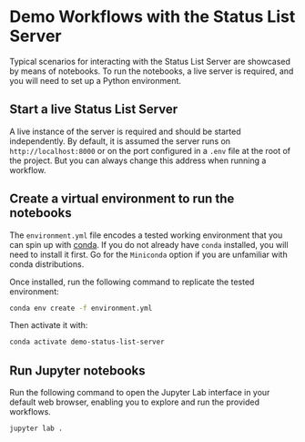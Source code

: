 # Demo Workflows with the Status List Server

Typical scenarios for interacting with the Status List Server are showcased
by means of notebooks. To run the notebooks, a live server is required, and
you will need to set up a Python environment.

## Start a live Status List Server

A live instance of the server is required and should be started independently.
By default, it is assumed the server runs on `http://localhost:8000` or on the
port configured in a `.env` file at the root of the project. But you can
always change this address when running a workflow.

## Create a virtual environment to run the notebooks

The `environment.yml` file encodes a tested working environment that you can
spin up with [conda](https://docs.conda.io/projects/conda/en/stable/index.html).
If you do not already have `conda` installed, you will need to install it first.
Go for the `Miniconda` option if you are unfamiliar with conda distributions.

Once installed, run the following command to replicate the tested environment:

```bash
conda env create -f environment.yml
```

Then activate it with:

```bash
conda activate demo-status-list-server
```

## Run Jupyter notebooks

Run the following command to open the Jupyter Lab interface in your default web
browser, enabling you to explore and run the provided workflows.

```bash
jupyter lab .
```

